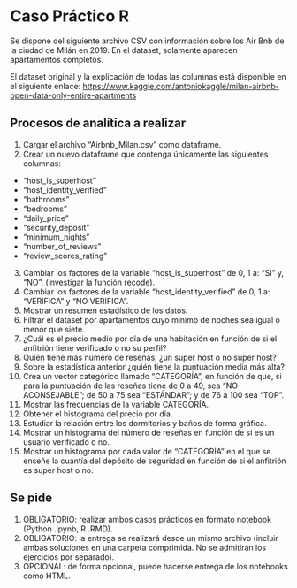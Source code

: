 # Caso Práctico R

Se dispone del siguiente archivo CSV con información sobre los Air Bnb de la ciudad de Milán en 2019. En el dataset, solamente aparecen apartamentos completos.

El dataset original y la explicación de todas las columnas está disponible en el siguiente enlace: https://www.kaggle.com/antoniokaggle/milan-airbnb-open-data-only-entire-apartments 

## Procesos de analítica a realizar

1. Cargar el archivo “Airbnb_Milan.csv” como dataframe.
2. Crear un nuevo dataframe que contenga únicamente las siguientes columnas:
  * “host_is_superhost”
  * “host_identity_verified”
  * “bathrooms”
  * “bedrooms”
  * “daily_price”
  * “security_deposit”
  * “minimum_nights”
  * “number_of_reviews”
  * “review_scores_rating”
3. Cambiar los factores de la variable “host_is_superhost” de 0, 1 a: “SI” y, “NO”. (investigar la función recode).
4. Cambiar los factores de la variable “host_identity_verified” de 0, 1 a: “VERIFICA” y “NO VERIFICA”.
5. Mostrar un resumen estadístico de los datos.
6. Filtrar el dataset por apartamentos cuyo mínimo de noches sea igual o menor que siete.
7. ¿Cuál es el precio medio por día de una habitación en función de si el anfitrión tiene verificado o no su perfil?
8. Quién tiene más número de reseñas, ¿un super host o no super host?
9. Sobre la estadística anterior ¿quién tiene la puntuación media más alta?
10. Crea un vector categórico llamado “CATEGORÍA”, en función de que, si para la puntuación de las reseñas tiene de 0 a 49, sea “NO ACONSEJABLE”; de 50 a 75 sea “ESTÁNDAR”; y de 76 a 100 sea “TOP”.
11. Mostrar las frecuencias de la variable CATEGORÍA.
12. Obtener el histograma del precio por día.
13. Estudiar la relación entre los dormitorios y baños de forma gráfica.
14. Mostrar un histograma del número de reseñas en función de si es un usuario verificado o no.
15. Mostrar un histograma por cada valor de “CATEGORÍA” en el que se enseñe la cuantía del depósito de seguridad en función de si el anfitrión es super host o no.

## Se pide

1. OBLIGATORIO: realizar ambos casos prácticos en formato notebook (Python .ipynb, R .RMD).
2. OBLIGATORIO: la entrega se realizará desde un mismo archivo (incluir ambas soluciones en una carpeta comprimida. No se admitirán los ejercicios por separado).
3. OPCIONAL: de forma opcional, puede hacerse entrega de los notebooks como HTML.
